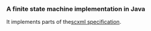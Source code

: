 ### A finite state machine implementation in Java

It implements parts of the[scxml specification](https://www.w3.org/TR/scxml/).

